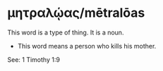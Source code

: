 # μητραλῴας/mētralōas
This word is a type of thing. It is a noun.
* This word means a person who kills his mother.

See: 1 Timothy 1:9
